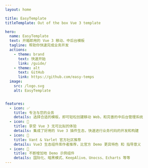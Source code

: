 ```yaml
---
layout: home

title: EasyTemplate
titleTemplate: Out of the box Vue 3 template

hero:
  name: EasyTemplate
  text: 开箱即用的 Vue 3 移动、中后台模板
  tagline: 帮助你快速完成业务开发
  actions:
    - theme: brand
      text: 快速开始
      link: /guide/
    - theme: alt
      text: GitHub
      link: https://github.com/easy-temps
  image:
    src: /logo.svg
    alt: EasyTemplate


features:
  - icon: ✅
    title: 专注与您的业务
    details: 选择合适的模板，即可轻松创建移动 Web，和完善的中后台管理系统
  - icon: 🚀
    title: 享受 Vue 3 无可比拟的体验
    details: 集成了好用的 Vue 3 插件生态，快速进行业务代码的开发和构建
  - icon: 🚩
    title: Vant & Varlet 官方社区推荐
    details: Vue3 生态组件库作者推荐，比官方 Demo 更具特色 和 指导意义 
  - icon: 📝 
    title: 不断增加地 Demo 示例组件
    details: 国际化、暗黑模式、KeepAlive、Unocss、Echarts 等等
---
```

